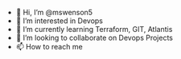 - 👋 Hi, I’m @mswenson5
- 👀 I’m interested in Devops
- 🌱 I’m currently learning Terraform, GIT, Atlantis
- 💞️ I’m looking to collaborate on Devops Projects
- 📫 How to reach me 

<!---
mswenson5/mswenson5 is a ✨ special ✨ repository because its `README.md` (this file) appears on your GitHub profile.
You can click the Preview link to take a look at your changes.
--->
